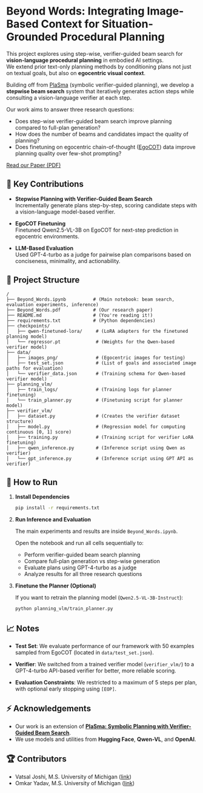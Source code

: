 # Beyond Words: Integrating Image-Based Context for Situation-Grounded Procedural Planning

This project explores using step-wise, verifier-guided beam search for **vision-language procedural planning** in embodied AI settings.  
We extend prior text-only planning methods by conditioning plans not just on textual goals, but also on **egocentric visual context**.

Building off from [PlaSma](https://arxiv.org/abs/2305.19472) (symbolic verifier-guided planning), we develop a **stepwise beam search** system that iteratively generates action steps while consulting a vision-language verifier at each step.

Our work aims to answer three research questions:
- Does step-wise verifier-guided beam search improve planning compared to full-plan generation?
- How does the number of beams and candidates impact the quality of planning?
- Does finetuning on egocentric chain-of-thought ([EgoCOT](https://github.com/EmbodiedGPT/EgoCOT_Dataset)) data improve planning quality over few-shot prompting?

[Read our Paper (PDF)](Beyond_Words.pdf)

## 🧠 Key Contributions

- **Stepwise Planning with Verifier-Guided Beam Search**  
  Incrementally generate plans step-by-step, scoring candidate steps with a vision-language model-based verifier.

- **EgoCOT Finetuning**  
  Finetuned Qwen2.5-VL-3B on EgoCOT for next-step prediction in egocentric environments.

- **LLM-Based Evaluation**  
  Used GPT-4-turbo as a judge for pairwise plan comparisons based on conciseness, minimality, and actionability.

## 📂 Project Structure

```plaintext
/
├── Beyond_Words.ipynb          # (Main notebook: beam search, evaluation experiments, inference)
├── Beyond_Words.pdf            # (Our research paper)
├── README.md                   # (You're reading it!)
├── requirements.txt            # (Python dependencies)
├── checkpoints/                
│   ├── qwen-finetuned-lora/     # (LoRA adapters for the finetuned planning model)
│   └── regressor.pt             # (Weights for the Qwen-based verifier model)
├── data/                       
│   ├── images_png/              # (Egocentric images for testing)
│   ├── test_set.json            # (List of goals and associated image paths for evaluation)
│   └── verifier_data.json       # (Training schema for Qwen-based verifier model)
├── planning_vlm/
│   ├── train_logs/              # (Training logs for planner finetuning)
│   └── train_planner.py         # (Finetuning script for planner model)
├── verifier_vlm/
│   ├── dataset.py               # (Creates the verifier dataset structure)
│   ├── model.py                 # (Regression model for computing continuous [0, 1] score)
│   ├── training.py              # (Training script for verifier LoRA finetuning)
│   ├── qwen_inference.py        # (Inference script using Qwen as verifier)
│   └── gpt_inference.py         # (Inference script using GPT API as verifier)
```

## 🚀 How to Run
1. **Install Dependencies**

    ```bash
    pip install -r requirements.txt
    ```

2. **Run Inference and Evaluation**

    The main experiments and results are inside `Beyond_Words.ipynb`.
   
    Open the notebook and run all cells sequentially to:
    
    - Perform verifier-guided beam search planning
    - Compare full-plan generation vs step-wise generation
    - Evaluate plans using GPT-4-turbo as a judge
    - Analyze results for all three research questions

4. **Finetune the Planner (Optional)**

    If you want to retrain the planning model (`Qwen2.5-VL-3B-Instruct`):

    ```bash
    python planning_vlm/train_planner.py
    ```

## 📈 Notes

- **Test Set**: We evaluate performance of our framework with 50 examples sampled from EgoCOT (located in `data/test_set.json`).

- **Verifier**: We switched from a trained verifier model (`verifier_vlm/`) to a GPT-4-turbo API-based verifier for better, more reliable scoring.

- **Evaluation Constraints**: We restricted to a maximum of 5 steps per plan, with optional early stopping using `[EOP]`.

## ⚡ Acknowledgements

- Our work is an extension of [**PlaSma: Symbolic Planning with Verifier-Guided Beam Search**](https://arxiv.org/abs/2305.19472).
- We use models and utilities from **Hugging Face**, **Qwen-VL**, and **OpenAI**.

## 🏆 Contributors

- Vatsal Joshi, M.S. University of Michigan ([link](https://github.com/jvatsal21))
- Omkar Yadav, M.S. University of Michigan ([link](https://github.com/omkar-yadav-12))


